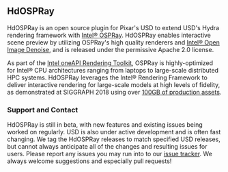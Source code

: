 ## HdOSPRay

HdOSPRay is an open source plugin for Pixar's USD to extend USD's Hydra
rendering framework with [Intel&reg; OSPRay](https://www.ospray.org). HdOSPRay
enables interactive scene preview by utilizing OSPRay's high quality renderers
and [Intel&reg; Open Image Denoise](http://openimagedenoise.org), and is
released under the permissive Apache 2.0 license.

As part of the [Intel oneAPI Rendering
Toolkit](https://software.intel.com/en-us/rendering-framework), OSPRay is
highly-optimized for Intel&reg; CPU architectures ranging from laptops to
large-scale distributed HPC systems. HdOSPRay leverages the Intel&reg;
Rendering Framework to deliver interactive rendering for large-scale models at
high levels of fidelity, as demonstrated at SIGGRAPH 2018 using over [100GB of
production
assets](https://itpeernetwork.intel.com/intel-open-source-libraries-hollywood).

### Support and Contact

HdOSPRay is still in beta, with new features and existing issues being worked
on regularly.  USD is also under active development and is often fast changing.
We tag the HdOSPRay releases to match specified USD releases, but cannot always
anticipate all of the changes and resulting issues for users.  Please report
any issues you may run into to our [issue
tracker](https://github.com/ospray/hdospray/issues).  We always welcome
suggestions and especially pull requests!
